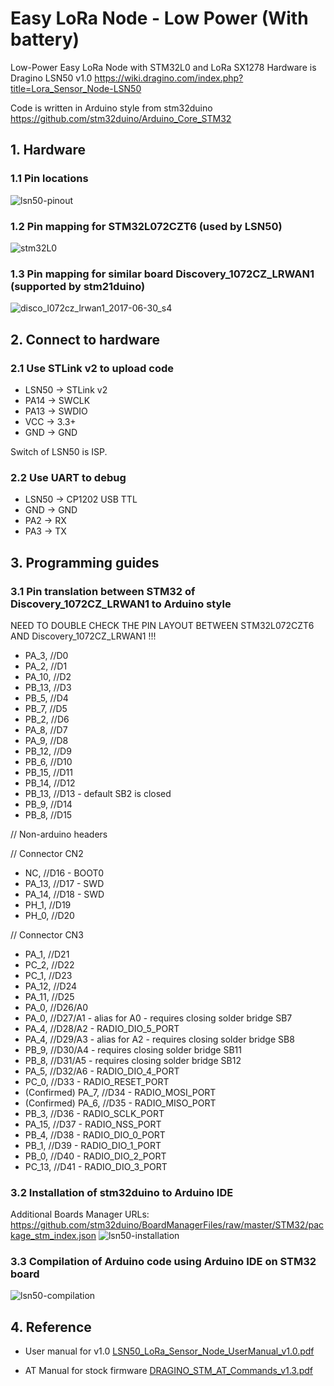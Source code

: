 # Easy LoRa Node - Low Power (With battery)
Low-Power Easy LoRa Node with STM32L0 and LoRa SX1278
Hardware is Dragino LSN50 v1.0 https://wiki.dragino.com/index.php?title=Lora_Sensor_Node-LSN50

Code is written in Arduino style from stm32duino https://github.com/stm32duino/Arduino_Core_STM32

## 1. Hardware
### 1.1 Pin locations
![lsn50-pinout](https://user-images.githubusercontent.com/29994971/55409802-e5c22880-558c-11e9-89fc-4ef4a07bb9c2.png)

### 1.2 Pin mapping for STM32L072CZT6 (used by LSN50)
![stm32L0](https://user-images.githubusercontent.com/29994971/55408675-b3173080-558a-11e9-8747-4baf99477c76.jpg)

### 1.3 Pin mapping for similar board Discovery_1072CZ_LRWAN1 (supported by stm21duino)
![disco_l072cz_lrwan1_2017-06-30_s4](https://user-images.githubusercontent.com/29994971/54474735-095e4280-481b-11e9-8ca4-b21c4cde157e.png)

## 2. Connect to hardware
### 2.1 Use STLink v2 to upload code
* LSN50 -> STLink v2
* PA14 -> SWCLK
* PA13 -> SWDIO
* VCC -> 3.3+
* GND -> GND

Switch of LSN50 is ISP.

### 2.2 Use UART to debug
* LSN50 -> CP1202 USB TTL
* GND -> GND
* PA2 -> RX
* PA3 -> TX

## 3. Programming guides
### 3.1 Pin translation between STM32 of Discovery_1072CZ_LRWAN1 to Arduino style
NEED TO DOUBLE CHECK THE PIN LAYOUT BETWEEN STM32L072CZT6 AND Discovery_1072CZ_LRWAN1 !!!

* PA_3, //D0
* PA_2, //D1
* PA_10, //D2
* PB_13, //D3
* PB_5, //D4
* PB_7, //D5
* PB_2, //D6
* PA_8, //D7
* PA_9, //D8
* PB_12, //D9
* PB_6, //D10
* PB_15, //D11
* PB_14, //D12
* PB_13, //D13 - default SB2 is closed
* PB_9, //D14
* PB_8, //D15

// Non-arduino headers

// Connector CN2
* NC, //D16 - BOOT0
* PA_13, //D17 - SWD
* PA_14, //D18 - SWD
* PH_1, //D19
* PH_0, //D20

// Connector CN3
* PA_1, //D21
* PC_2, //D22
* PC_1, //D23
* PA_12, //D24
* PA_11, //D25
* PA_0, //D26/A0
* PA_0, //D27/A1 - alias for A0 - requires closing solder bridge SB7
* PA_4, //D28/A2 - RADIO_DIO_5_PORT
* PA_4, //D29/A3 - alias for A2 - requires closing solder bridge SB8
* PB_9, //D30/A4 - requires closing solder bridge SB11
* PB_8, //D31/A5 - requires closing solder bridge SB12
* PA_5, //D32/A6 - RADIO_DIO_4_PORT
* PC_0, //D33 - RADIO_RESET_PORT
* (Confirmed) PA_7, //D34 - RADIO_MOSI_PORT
* (Confirmed) PA_6, //D35 - RADIO_MISO_PORT
* PB_3, //D36 - RADIO_SCLK_PORT
* PA_15, //D37 - RADIO_NSS_PORT
* PB_4, //D38 - RADIO_DIO_0_PORT
* PB_1, //D39 - RADIO_DIO_1_PORT
* PB_0, //D40 - RADIO_DIO_2_PORT
* PC_13, //D41 - RADIO_DIO_3_PORT

### 3.2 Installation of stm32duino to Arduino IDE
Additional Boards Manager URLs: https://github.com/stm32duino/BoardManagerFiles/raw/master/STM32/package_stm_index.json
![lsn50-installation](https://user-images.githubusercontent.com/29994971/55409705-b14e6c80-558c-11e9-827b-2833cfe7e0e3.png)

### 3.3 Compilation of Arduino code using Arduino IDE on STM32 board
![lsn50-compilation](https://user-images.githubusercontent.com/29994971/55409490-5452b680-558c-11e9-8f01-c65ff357ca13.png)

## 4. Reference
* User manual for v1.0
[LSN50_LoRa_Sensor_Node_UserManual_v1.0.pdf](https://github.com/IoTThinks/EasyLoRaNode_LowPower/files/2973844/LSN50_LoRa_Sensor_Node_UserManual_v1.0.pdf)

* AT Manual for stock firmware [DRAGINO_STM_AT_Commands_v1.3.pdf](https://github.com/IoTThinks/EasyLoRaNode_LowPower/files/2973845/DRAGINO_STM_AT_Commands_v1.3.pdf)
